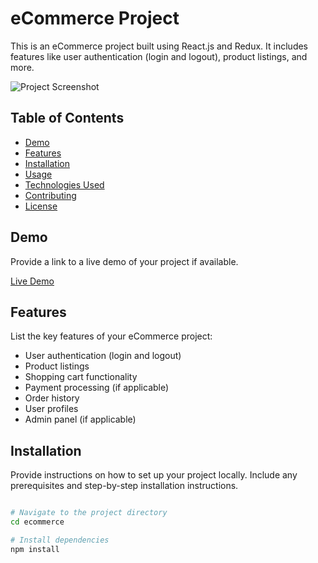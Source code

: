 # eCommerce Project

This is an eCommerce project built using React.js and Redux. It includes features like user authentication (login and logout), product listings, and more.

![Project Screenshot](/path/to/screenshot.png)

## Table of Contents

- [Demo](#demo)
- [Features](#features)
- [Installation](#installation)
- [Usage](#usage)
- [Technologies Used](#technologies-used)
- [Contributing](#contributing)
- [License](#license)

## Demo

Provide a link to a live demo of your project if available.

[Live Demo](https://totalitycorp-frontend-challenges.netlify.app)

## Features

List the key features of your eCommerce project:

- User authentication (login and logout)
- Product listings
- Shopping cart functionality
- Payment processing (if applicable)
- Order history
- User profiles
- Admin panel (if applicable)

## Installation

Provide instructions on how to set up your project locally. Include any prerequisites and step-by-step installation instructions.

```bash

# Navigate to the project directory
cd ecommerce

# Install dependencies
npm install

